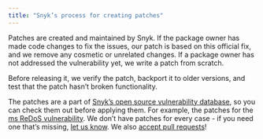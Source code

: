 ```yaml
---
title: "Snyk’s process for creating patches"
---
```

Patches are created and maintained by Snyk. If the package owner has made code changes to fix the issues, our patch is based on this official fix, and we remove any cosmetic or unrelated changes. If a package owner has not addressed the vulnerability yet, we write a patch from scratch.

Before releasing it, we verify the patch, backport it to older versions, and test that the patch hasn’t broken functionality.

The patches are a part of [Snyk’s open source vulnerability database](https://github.com/Snyk/vulndb/), so you can check them out before applying them. For example, the patches for the [ms ReDoS vulnerability](https://github.com/Snyk/vulndb/tree/master/data/npm/ms/20151024).
We don’t have patches for every case - if you need one that’s missing, <a href="mailto:contact@snyk.io">let us know</a>. We also [accept pull requests](https://github.com/Snyk/vulndb/blob/master/CONTRIBUTING.md)!
